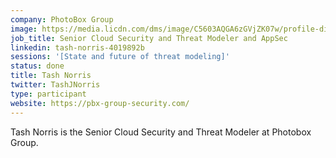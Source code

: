 ```yaml
---
company: PhotoBox Group
image: https://media.licdn.com/dms/image/C5603AQGA6zGVjZK07w/profile-displayphoto-shrink_200_200/0?e=1562198400&v=beta&t=_YIcsRDjgzSA6YKhVemE_l7qlDZL7Pd6WwWodtyfHZE
job_title: Senior Cloud Security and Threat Modeler and AppSec
linkedin: tash-norris-4019892b
sessions: '[State and future of threat modeling]'
status: done
title: Tash Norris
twitter: TashJNorris
type: participant
website: https://pbx-group-security.com/
---
```


Tash Norris is the Senior Cloud Security and Threat Modeler at Photobox Group.